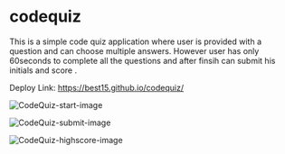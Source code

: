 # codequiz
This is a simple code quiz application where user is provided with a question and can choose multiple answers. However user has only 60seconds to complete all the questions and after finsih can submit his initials and score .


Deploy Link:  https://best15.github.io/codequiz/

 ![CodeQuiz-start-image](.Assests/images/codequizstart.jpg)


 ![CodeQuiz-submit-image](.Assests/images/codequizsubmit.jpg)


 ![CodeQuiz-highscore-image](.Assests/images/highscore.jpg)
